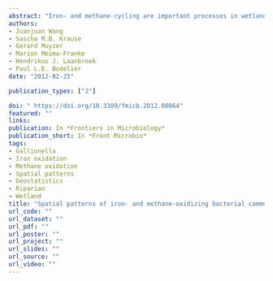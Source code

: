 ```yaml
---
abstract: "Iron- and methane-cycling are important processes in wetlands with one connected to plant growth and the other to greenhouse gas emission, respectively. In contrast to acidic habitats, there is scarce information on the ecology of microbes oxidizing ferrous iron at circumneutral pH. The latter is mainly due to the lack of isolated representatives and molecular detection techniques. Recently, we developed PCR–DGGE and qPCR assays to detect and enumerate Gallionella-related neutrophilic iron-oxidizers (Ga-FeOB) enabling the assessment of controlling physical as well as biological factors in various ecosystems. In this study, we investigated the spatial distribution of Ga-FeOB in co-occurrence with methane-oxidizing bacteria (MOB) in a riparian wetland. Soil samples were collected at different spatial scales (ranging from meters to centimeters) representing a hydrological gradient. The diversity of Ga-FeOB was assessed using PCR–DGGE and the abundance of both Ga-FeOB and MOB by qPCR. Geostatistical methods were applied to visualize the spatial distribution of both groups. Spatial distribution as well as abundance of Ga-FeOB and MOB was clearly correlated to the hydrological gradient as expressed in moisture content of the soil. Ga-FeOB outnumbered the MOB subgroups suggesting their competitiveness or the prevalence of Fe2+ over CH4 oxidation in this floodplain."
authors:
- Juanjuan Wang
- Sascha M.B. Krause
- Gerard Muyzer
- Marion Meima-Franke
- Hendrikus J. Laanbroek
- Paul L.E. Bodelier
date: "2012-02-25"

publication_types: ["2"]

doi: " https://doi.org/10.3389/fmicb.2012.00064"
featured: ""
links:
publication: In *Frontiers in Microbiology*
publication_short: In *Front Microbio*  
tags:
- Gallionella
- Iron oxidation
- Methane oxidation
- Spatial patterns
- Geostatistics
- Riparian
- Wetland
title: "Spatial patterns of iron- and methane-oxidizing bacterial communities in an irregularly flooded, riparian wetland"
url_code: ""
url_dataset: ""
url_pdf: ""
url_poster: ""
url_project: ""
url_slides: ""
url_source: ""
url_video: ""
---
```

